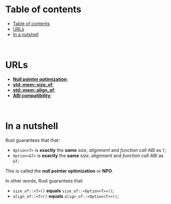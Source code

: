 # Table of contents
- [Table of contents](#table-of-contents)
- [URLs](#urls)
- [In a nutshell](#in-a-nutshell)

<br>

# URLs
- [**Null pointer optimization**](https://doc.rust-lang.org/std/option/index.html#representation);
- [**std::mem::size_of**](https://doc.rust-lang.org/std/mem/fn.size_of.html);
- [**std::mem::align_of**](https://doc.rust-lang.org/std/mem/fn.align_of.html);
- [**ABI compatibility**](https://doc.rust-lang.org/std/primitive.fn.html#abi-compatibility);

<br>

# In a nutshell
Rust guarantees that that:
- `Option<T>` is **exactly** the **same** *size*, *alignment* and *function call ABI* as `T`;
- `Option<&T>` is **exactly** the **same** *size*, *alignment* and *function call ABI* as `&T`;

This is called the **null pointer optimization** or **NPO**.<br>

In other words, Rust guarantees that:
- `size_of::<T>()` **equals** `size_of::<Option<T>>()`;
- `align_of::<T>()` **equals** `align_of::<Option<T>>()`;

<br>


